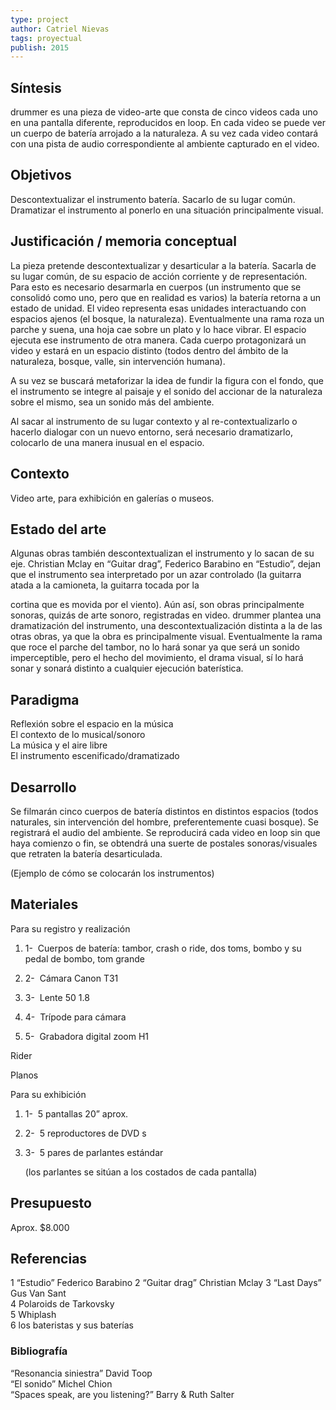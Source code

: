 ```yaml
---
type: project
author: Catriel Nievas
tags: proyectual
publish: 2015
---
```


## Síntesis

drummer es una pieza de video-arte que consta de cinco videos cada uno en una pantalla diferente, reproducidos en loop. En cada video se puede ver un cuerpo de batería arrojado a la naturaleza. A su vez cada video contará con una pista de audio correspondiente al ambiente capturado en el video.

## Objetivos

Descontextualizar el instrumento batería. Sacarlo de su lugar común. Dramatizar el instrumento al ponerlo en una situación principalmente visual.

## Justificación / memoria conceptual

La pieza pretende descontextualizar y desarticular a la batería. Sacarla de su lugar común, de su espacio de acción corriente y de representación. Para esto es necesario desarmarla en cuerpos (un instrumento que se consolidó como uno, pero que en realidad es varios) la batería retorna a un estado de unidad. El video representa esas unidades interactuando con espacios ajenos (el bosque, la naturaleza). Eventualmente una rama roza un parche y suena, una hoja cae sobre un plato y lo hace vibrar. El espacio ejecuta ese instrumento de otra manera. Cada cuerpo protagonizará un video y estará en un espacio distinto (todos dentro del ámbito de la naturaleza, bosque, valle, sin intervención humana).

A su vez se buscará metaforizar la idea de fundir la figura con el fondo, que el instrumento se integre al paisaje y el sonido del accionar de la naturaleza sobre el mismo, sea un sonido más del ambiente.

Al sacar al instrumento de su lugar contexto y al re-contextualizarlo o hacerlo dialogar con un nuevo entorno, será necesario dramatizarlo, colocarlo de una manera inusual en el espacio.

## Contexto

Video arte, para exhibición en galerías o museos.

## Estado del arte

Algunas obras también descontextualizan el instrumento y lo sacan de su eje. Christian Mclay en “Guitar drag”, Federico Barabino en “Estudio”, dejan que el instrumento sea interpretado por un azar controlado (la guitarra atada a la camioneta, la guitarra tocada por la

cortina que es movida por el viento). Aún así, son obras principalmente sonoras, quizás de arte sonoro, registradas en video. drummer plantea una dramatización del instrumento, una descontextualización distinta a la de las otras obras, ya que la obra es principalmente visual. Eventualmente la rama que roce el parche del tambor, no lo hará sonar ya que será un sonido imperceptible, pero el hecho del movimiento, el drama visual, sí lo hará sonar y sonará distinto a cualquier ejecución baterística.

## Paradigma

Reflexión sobre el espacio en la música  
El contexto de lo musical/sonoro  
La música y el aire libre  
El instrumento escenificado/dramatizado

## Desarrollo

Se filmarán cinco cuerpos de batería distintos en distintos espacios (todos naturales, sin intervención del hombre, preferentemente cuasi bosque). Se registrará el audio del ambiente. Se reproducirá cada video en loop sin que haya comienzo o fin, se obtendrá una suerte de postales sonoras/visuales que retraten la batería desarticulada.

(Ejemplo de cómo se colocarán los instrumentos)

## Materiales

Para su registro y realización

1. 1-  Cuerpos de batería: tambor, crash o ride, dos toms, bombo y su pedal de bombo, tom grande
    
2. 2-  Cámara Canon T31
    
3. 3-  Lente 50 1.8
    
4. 4-  Trípode para cámara
    
5. 5-  Grabadora digital zoom H1
    

Rider

Planos

Para su exhibición

1. 1-  5 pantallas 20” aprox.
    
2. 2-  5 reproductores de DVD s
    
3. 3-  5 pares de parlantes estándar
    
    (los parlantes se sitúan a los costados de cada pantalla)
    

## Presupuesto  
Aprox. $8.000

## Referencias

1 “Estudio” Federico Barabino 2 “Guitar drag” Christian Mclay 3 “Last Days” Gus Van Sant  
4 Polaroids de Tarkovsky  
5 Whiplash  
6 los bateristas y sus baterías

### Bibliografía

“Resonancia siniestra” David Toop  
“El sonido” Michel Chion  
“Spaces speak, are you listening?” Barry & Ruth Salter